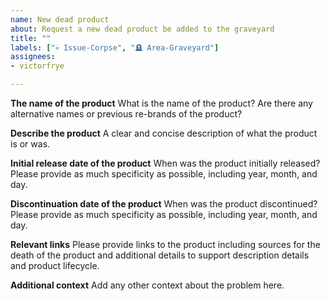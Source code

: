 ```yaml
---
name: New dead product
about: Request a new dead product be added to the graveyard
title: ""
labels: ["💀 Issue-Corpse", "🪦 Area-Graveyard"]
assignees: 
- victorfrye

---
```


**The name of the product**
What is the name of the product? Are there any alternative names or previous re-brands of the product?

**Describe the product**
A clear and concise description of what the product is or was.

**Initial release date of the product**
When was the product initially released? Please provide as much specificity as possible, including year, month, and day.

**Discontinuation date of the product**
When was the product discontinued? Please provide as much specificity as possible, including year, month, and day.

**Relevant links**
Please provide links to the product including sources for the death of the product and additional details to support description details and product lifecycle.

**Additional context**
Add any other context about the problem here.
